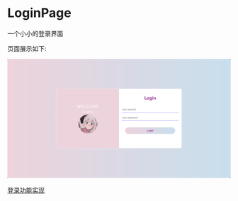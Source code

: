 # LoginPage

一个小小的登录界面

页面展示如下:

![login_page](./img/image.png)


[登录功能实现](https://github.com/tangfire/LoginProject)